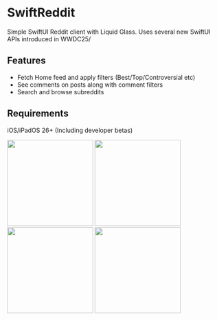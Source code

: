 # SwiftReddit

Simple SwiftUI Reddit client with Liquid Glass.
Uses several new SwiftUI APIs introduced in WWDC25/

## Features
- Fetch Home feed and apply filters (Best/Top/Controversial etc)
- See comments on posts along with comment filters
- Search and browse subreddits

## Requirements
iOS/iPadOS 26+ (Including developer betas)

<p float="left">
    <img src="https://github.com/user-attachments/assets/9d2f9eb6-ea89-47f6-9a74-e1ec8c101912" width="200" />
    <img src="https://github.com/user-attachments/assets/31f1fbda-2203-45e0-9119-04cc70a9429e" width="200" />
    <img src="https://github.com/user-attachments/assets/bcec39c2-64f5-4710-916b-1c6b6b3f6ea0" width="200" />
    <img src="https://github.com/user-attachments/assets/9500d438-e548-4c16-956a-851e166fef0e" width="200" />
</p>
